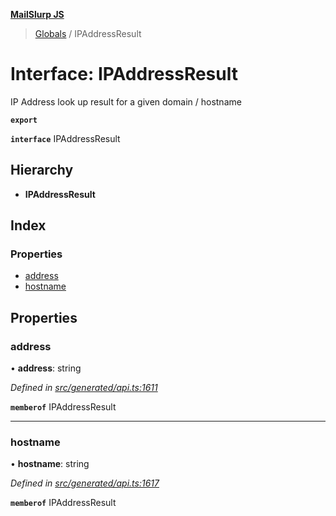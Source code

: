 **[MailSlurp JS](../README.md)**

> [Globals](../README.md) / IPAddressResult

# Interface: IPAddressResult

IP Address look up result for a given domain / hostname

**`export`** 

**`interface`** IPAddressResult

## Hierarchy

* **IPAddressResult**

## Index

### Properties

* [address](ipaddressresult.md#address)
* [hostname](ipaddressresult.md#hostname)

## Properties

### address

•  **address**: string

*Defined in [src/generated/api.ts:1611](https://github.com/mailslurp/mailslurp-client/blob/36fa2ad/src/generated/api.ts#L1611)*

**`memberof`** IPAddressResult

___

### hostname

•  **hostname**: string

*Defined in [src/generated/api.ts:1617](https://github.com/mailslurp/mailslurp-client/blob/36fa2ad/src/generated/api.ts#L1617)*

**`memberof`** IPAddressResult

